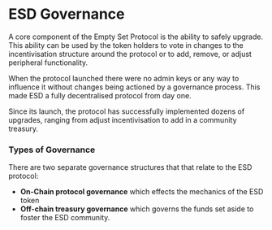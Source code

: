 # ESD Governance

A core component of the Empty Set Protocol is the ability to safely upgrade. This ability can be used by the token holders to vote in changes to the incentivisation structure around the protocol or to add, remove, or adjust peripheral functionality. 

When the protocol launched there were no admin keys or any way to influence it without changes being actioned by a governance process. This made ESD a fully decentralised protocol from day one. 

Since its launch, the protocol has successfully implemented dozens of upgrades, ranging from adjust incentivisation to add in a community treasury.  

### Types of Governance

There are two separate governance structures that that relate to the ESD protocol:

- **On-Chain protocol governance** which effects the mechanics of the ESD token
- **Off-chain treasury governance** which governs the funds set aside to foster the ESD community.

